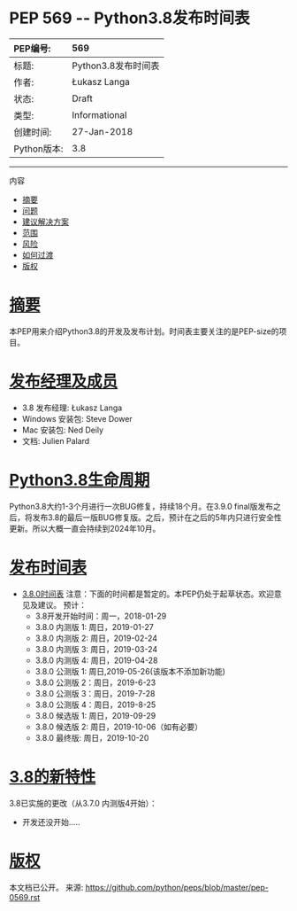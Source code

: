 # PEP 569 -- Python3.8发布时间表

|PEP编号:|569|
|:----|:----|
|标题:|Python3.8发布时间表|
|作者:|Łukasz Langa <lukasz at python.org>|
|状态:|Draft|
|类型:|Informational|
|创建时间:|27-Jan-2018|
|Python版本:|3.8|
---
内容

*   [摘要](#摘要)
*   [问题](问题)
*   [建议解决方案](#建议解决方案)
*   [范围](#范围)
*   [风险](#风险)
*   [如何过渡](#如何过渡)
*   [版权](#版权)

[摘要](#摘要)
=====================
本PEP用来介绍Python3.8的开发及发布计划。时间表主要关注的是PEP-size的项目。

[发布经理及成员](#发布经理及成员)
=====================
* 3.8 发布经理: Łukasz Langa
* Windows 安装包: Steve Dower
* Mac 安装包: Ned Deily
* 文档: Julien Palard

[Python3.8生命周期](#Python3.8生命周期)
=====================
Python3.8大约1-3个月进行一次BUG修复，持续18个月。在3.9.0 final版发布之后，将发布3.8的最后一版BUG修复版。之后，预计在之后的5年内只进行安全性更新。所以大概一直会持续到2024年10月。



[发布时间表](#发布时间表)
=====================
* [3.8.0时间表](#3.8.0时间表)
    注意：下面的时间都是暂定的。本PEP仍处于起草状态。欢迎意见及建议。
    预计：
    * 3.8开发开始时间：周一，2018-01-29
    * 3.8.0 内测版 1: 周日，2019-01-27
    * 3.8.0 内测版 2: 周日，2019-02-24
    * 3.8.0 内测版 3: 周日，2019-03-24
    * 3.8.0 内测版 4: 周日，2019-04-28
    * 3.8.0 公测版 1: 周日,2019-05-26(该版本不添加新功能)
    * 3.8.0 公测版 2：周日，2019-6-23
    * 3.8.0 公测版 3：周日，2019-7-28
    * 3.8.0 公测版 4：周日，2019-8-25
    * 3.8.0 候选版 1: 周日，2019-09-29
    * 3.8.0 候选版 2: 周日，2019-10-06（如有必要）
    * 3.8.0 最终版: 周日，2019-10-20


[3.8的新特性](#3.8的新特性)
=====================
3.8已实施的更改（从3.7.0 内测版4开始）：
* 开发还没开始.....





[版权](#版权)
=====================
本文档已公开。
来源: https://github.com/python/peps/blob/master/pep-0569.rst



